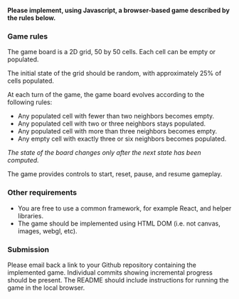 **Please implement, using Javascript, a browser-based game described by the rules below.**

### Game rules

The game board is a 2D grid, 50 by 50 cells. Each cell can be empty or populated.

The initial state of the grid should be random, with approximately 25% of cells populated.

At each turn of the game, the game board evolves according to the following rules:

* Any populated cell with fewer than two neighbors becomes empty.
* Any populated cell with two or three neighbors stays populated.
* Any populated cell with more than three neighbors becomes empty.
* Any empty cell with exactly three or six neighbors becomes populated.

_The state of the board changes only after the next state has been computed._

The game provides controls to start, reset, pause, and resume gameplay.

### Other requirements

* You are free to use a common framework, for example React, and helper libraries.
* The game should be implemented using HTML DOM (i.e. not canvas, images, webgl, etc).

### Submission

Please email back a link to your Github repository containing the implemented game.
Individual commits showing incremental progress should be present.
The README should include instructions for running the game in the local browser.
